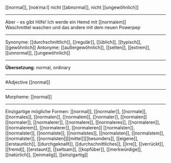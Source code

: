 [[normal]], [noʀˈmaːl]
nicht [[abnormal]], nicht [[ungewöhnlich]]

---
Aber - es gibt Hilfe! Ich werde ein Hemd mit [[normalem]] Waschmittel waschen und das andere mit dem neuen Powerpep  


---
Synonyme: [[durchschnittlich]], [[regulär]], [[üblich]], [[typisch]], [[gewöhnlich]]
Antonyme: [[außergewöhnlich]], [[selten]], [[extrem]], [[unnormal]], [[ungewöhnlich]]

---
**Übersetzung**: 
normal, ordinary

---
#Adjective [[normal]]

---
Morpheme:
[[normal]]

---

Einzigartige mögliche Formen: 
[[normal]], [[normaler]], [[normale]], [[normales]], [[normalen]], [[normalem]], [[normaler]], [[normalen]]
[[normaler]], [[normalerer]], [[normalere]], [[normaleres]], [[normaleren]], [[normalerem]], [[normalerer]], [[normaleren]]
[[normalsten]], [[normalster]], [[normalste]], [[normalstes]], [[normalsten]], [[normalstem]], [[normalster]], [[normalsten]][[mittel]][[besonders]], [[eigene]], [[erstaunlich]], [[durchgeknallt]], [[durchschnittliches]], [[irre]], [[verrückt]], [[fremd]], [[erstaunt]], [[seltsam]], [[kopfüber]], [[merkwürdige]], [[natürlich]], [[einmalig]], [[einzigartig]]